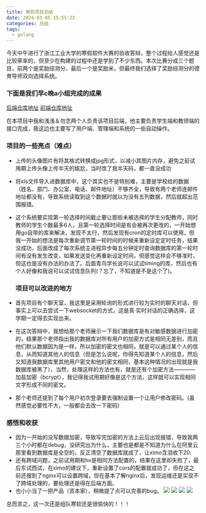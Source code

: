 ```yaml
---
title: 寒软项目总结
date: 2024-03-05 15:55:23
categories: 总结
tags:
  - golang
---
```


今天中午进行了浙江工业大学的寒假软件大赛的验收答辩，整个过程给人感觉还是比较草率的，但至少在构建的过程中还是学到了不少东西。本次比赛分成三个题目，前两个是奖励综测分，最后一个是奖励米，但最终我们选择了奖励综测分的德育导师双向选择系统。

### 下面是我们早c晚a小组完成的成果

[后端仓库地址](https://github.com/Penryn/SelectionSystem-Back)
[前端仓库地址](https://github.com/xixiIBN5100/Mutual_Mentor_Selection_front)

在本项目中我和浅浅＆勿念两个人负责该项目后端，他主要负责学生端和教师端的接口完成，我这边也主要写了用户端、管理端和系统的一些自动操作。

### 项目的一些亮点（难点）
* 上传的头像图片有将其格式转换成jpg形式，以减小其图片内存，避免之前试用期上传头像上传半天的尴尬，当时改了我半天码，都一直没成功

* 将xls文件导入进数据库中，这个其实也不是特别难，主要是学校给的数据（姓名、部门、办公室、电话、邮件地址）不够齐全，导致有两个老师连邮件地址都没有，导致系统读取到这个数据时就以为没有五列数据，然后就超出范围报错。

* 这个系统要实现第一轮选择时间截止要让那些未被选择的学生分配教师，同时教师的学生个数最多6人，且第一轮选择时间是有会被再次更改的，一开始想用go自带的库来解决，发现不太行，然后发现有cron的定时库可以使用，但我一开始的想法是每次重新调节第一轮时间的时候来重新设定定时任务，结果没成功，后面改成了每次系统主进程异步每五分钟定时查询数据库的第一轮时间有没有发生改变，如果发送变化再重新设定时间，但感觉这样会不够准时，但这也是没有办法的办法了。后面青鸟学长说可以试试timing的库，然后也有个人好像和我说可以试试信息队列(？忘了，不知道是不是这个了)。

  ### 项目可以改进的地方
* 首先项目有个聊天室，我这里是采用轮询的形式进行较为实时的聊天对话，但事实上可以去尝试一下websocket的方式，这是真·实时对话的正确选择，这学期一定得去实现出来。
* 在这次答辩中，我想给那个老师展示一下我们数据库是有对敏感数据进行加密的，结果那个老师指出我的数据库对所有用户的加密方式是相同无差别，而且他们默认数据因为是一样，所以加密的密文也相同，就是可以通过某个人的信息，从而知道其他人的信息（但是怎么说呢，你得先知道某个人的信息，然后又知道我数据库里其他用户密文和他的密文相同，基本这种情况的出现就是我数据库被黑了），当然，处理这样的方法也有，就是还有个加密方法————加盐加密（bcrypt），我记得我试用期好像是这个方法，这样就可以实现相同文字形成不同的密文。
* 那个老师还提到了每个用户初次登录要去强制设置一个让用户修改密码。(虽然感觉必要性不大，一般都会去改一下密码)

### 感悟和收获
* 因为一开始的没写数据加密，导致写完加密的方法上云后出现报错，导致我两三个小时都在debug，没研究出为什么，主要也是都是不知道为什么在阿里云那里看到数据库是全空的，反正清空了数据库就成了，让ximo含泪收下20.
* 还有跨域问题，之前试用期和hv是相同方法配置的，结果在这里却失败了，最后东试西试，在ximo的建议下，重新设置了cors的配置就成功了，但在这之前还搜到了nginx可以设置跨域，但在基本了解nginx后，发现运维还是实现不了跨域处理的，要处理还是得在后端方面。
* 也小小当了一把产品（资本家），稍微提了点可以完善的bug。
![](https://qiuniu.phlin.cn/bucket/202408252337647.png)
![](https://qiuniu.phlin.cn/bucket/202408252338816.png)
![](https://qiuniu.phlin.cn/bucket/202408252339618.png)
![](https://qiuniu.phlin.cn/bucket/202408252339949.png)

总而言之，这一次还是组队寒软还是很愉快的！！！